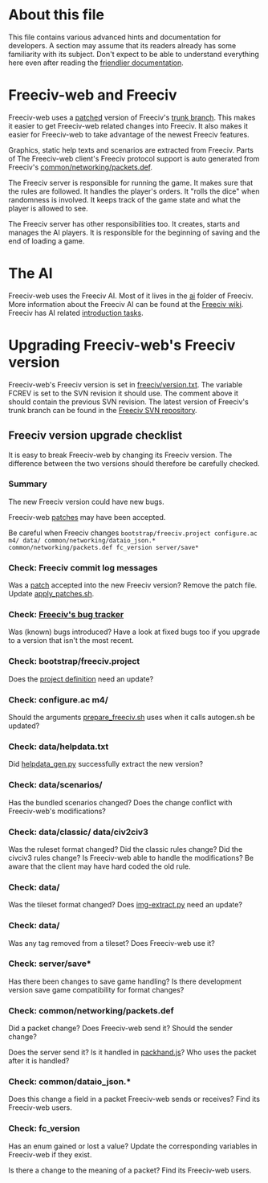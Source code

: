 # About this file

This file contains various advanced hints and documentation for developers.
A section may assume that its readers already has some familiarity with its
subject.
Don't expect to be able to understand everything here even after reading the
[friendlier documentation](README.md).

# Freeciv-web and Freeciv

Freeciv-web uses a [patched](freeciv/apply_patches.sh) version of Freeciv's
[trunk branch](http://freeciv.wikia.com/wiki/Freeciv_source_code_repository).
This makes it easier to get Freeciv-web related changes into Freeciv.
It also makes it easier for Freeciv-web to take advantage of the newest
Freeciv features.

Graphics, static help texts and scenarios are extracted from Freeciv.
Parts of The Freeciv-web client's Freeciv protocol support is auto generated
from Freeciv's [common/networking/packets.def](http://svn.gna.org/viewcvs/freeciv/trunk/common/networking/packets.def).

The Freeciv server is responsible for running the game.
It makes sure that the rules are followed.
It handles the player's orders.
It "rolls the dice" when randomness is involved.
It keeps track of the game state and what the player is allowed to see.

The Freeciv server has other responsibilities too.
It creates, starts and manages the AI players.
It is responsible for the beginning of saving and the end of loading a game.

# The AI

Freeciv-web uses the Freeciv AI.
Most of it lives in the [ai](http://repo.or.cz/freeciv.git/tree/HEAD:/ai)
folder of Freeciv.
More information about the Freeciv AI can be found at the
[Freeciv wiki](http://freeciv.wikia.com/wiki/Category:AI).
Freeciv has AI related
[introduction tasks](http://freeciv.wikia.com/wiki/Introduction_tasks).

# Upgrading Freeciv-web's Freeciv version

Freeciv-web's Freeciv version is set in
[freeciv/version.txt](freeciv/version.txt).
The variable FCREV is set to the SVN revision it should use.
The comment above it should contain the previous SVN revision.
The latest version of Freeciv's trunk branch can be found in the
[Freeciv SVN repository](svn://svn.gna.org/svn/freeciv/trunk).

## Freeciv version upgrade checklist

It is easy to break Freeciv-web by changing its Freeciv version.
The difference between the two versions should therefore be carefully
checked.

### Summary

The new Freeciv version could have new bugs.

Freeciv-web [patches](freeciv/apply_patches.sh) may have been accepted.

Be careful when Freeciv changes
`bootstrap/freeciv.project configure.ac m4/ data/ common/networking/dataio_json.* common/networking/packets.def fc_version server/save*`

### Check: Freeciv commit log messages

Was a [patch](freeciv/patches/) accepted into the new Freeciv version?
Remove the patch file.
Update [apply_patches.sh](freeciv/apply_patches.sh).

### Check: [Freeciv's bug tracker](https://gna.org/bugs/?group=freeciv)

Was (known) bugs introduced?
Have a look at fixed bugs too if you upgrade to a version that isn't the
most recent.

### Check: bootstrap/freeciv.project

Does the [project definition](freeciv/freeciv-web.project) need an update?

### Check: configure.ac m4/

Should the arguments [prepare_freeciv.sh](freeciv/prepare_freeciv.sh) uses
when it calls autogen.sh be updated?

### Check: data/helpdata.txt

Did [helpdata_gen.py](scripts/helpdata_gen/helpdata_gen.py) successfully
extract the new version?

### Check: data/scenarios/

Has the bundled scenarios changed?
Does the change conflict with Freeciv-web's modifications?

### Check: data/classic/ data/civ2civ3

Was the ruleset format changed?
Did the classic rules change?
Did the civciv3 rules change?
Is Freeciv-web able to handle the modifications?
Be aware that the client may have hard coded the old rule.

### Check: data/

Was the tileset format changed?
Does [img-extract.py](scripts/freeciv-img-extract/img-extract.py) need an
update?

### Check: data/

Was any tag removed from a tileset?
Does Freeciv-web use it?

### Check: server/save*

Has there been changes to save game handling?
Is there development version save game compatibility for format changes?

### Check: common/networking/packets.def

Did a packet change?
Does Freeciv-web send it?
Should the sender change?

Does the server send it?
Is it handled in [packhand.js](freeciv-web/src/main/webapp/javascript/packhand.js)?
Who uses the packet after it is handled?

### Check: common/dataio_json.*

Does this change a field in a packet Freeciv-web sends or receives?
Find its Freeciv-web users.

### Check: fc_version

Has an enum gained or lost a value?
Update the corresponding variables in Freeciv-web if they exist.

Is there a change to the meaning of a packet?
Find its Freeciv-web users.
